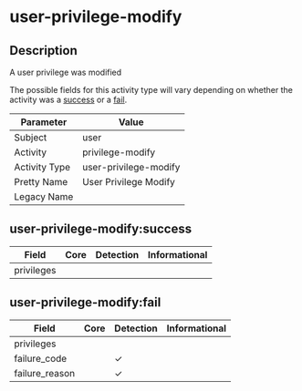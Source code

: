 user-privilege-modify
=====================

Description
-----------
A user privilege was modified

The possible fields for this activity type will vary depending on whether the activity was a [success](#user-privilege-modifysuccess) or a [fail](#user-privilege-modifyfail).

| Parameter     | Value                 |
| ------------- | --------------------- |
| Subject       | user                  |
| Activity      | privilege-modify      |
| Activity Type | user-privilege-modify |
| Pretty Name   | User Privilege Modify |
| Legacy Name   |                       |

user-privilege-modify:success
-----------------------------

| Field      | Core | Detection | Informational |
| ---------- | ---- | --------- | ------------- |
| privileges |      |           |               |

user-privilege-modify:fail
--------------------------

| Field          | Core | Detection | Informational |
| -------------- | ---- | --------- | ------------- |
| privileges     |      |           |               |
| failure_code   |      | &#10003;  |               |
| failure_reason |      | &#10003;  |               |